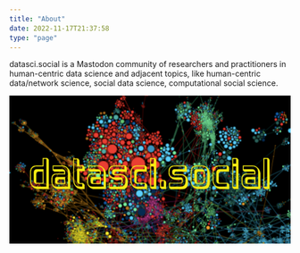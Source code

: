 ```yaml
---
title: "About"
date: 2022-11-17T21:37:58
type: "page"
---
```


datasci.social is a Mastodon community of researchers and practitioners in human-centric data science and adjacent topics, like human-centric data/network science, social data science, computational social science.

[![logodatascisocial_full.png](../images/logodatascisocial_full.png "datasci.social")](https://datasci.social)
